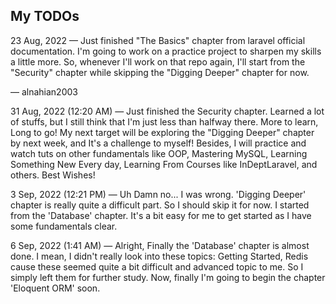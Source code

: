 ## My TODOs

23 Aug, 2022 — Just finished "The Basics" chapter from laravel official documentation. I'm going to work on a practice project to sharpen my skills a little more. So, whenever I'll work on that repo again, I'll start from the "Security" chapter while skipping the "Digging Deeper" chapter for now.

— alnahian2003

31 Aug, 2022 (12:20 AM) — Just finished the Security chapter. Learned a lot of stuffs, but I still think that I'm just less than halfway there. More to learn, Long to go!
My next target will be exploring the "Digging Deeper" chapter by next week, and It's a challenge to myself!
Besides, I will practice and watch tuts on other fundamentals like OOP, Mastering MySQL, Learning Something New Every day, Learning From Courses like InDeptLaravel, and others.
Best Wishes!

3 Sep, 2022 (12:21 PM) — Uh Damn no... I was wrong. 'Digging Deeper' chapter is really quite a difficult part. So I should skip it for now. I started from the 'Database' chapter. It's a bit easy for me to get started as I have some fundamentals clear.

6 Sep, 2022 (1:41 AM) — Alright, Finally the 'Database' chapter is almost done. I mean, I didn't really look into these topics: Getting Started, Redis cause these seemed quite a bit difficult and advanced topic to me. So I simply left them for further study. Now, finally I'm going to begin the chapter 'Eloquent ORM' soon.
